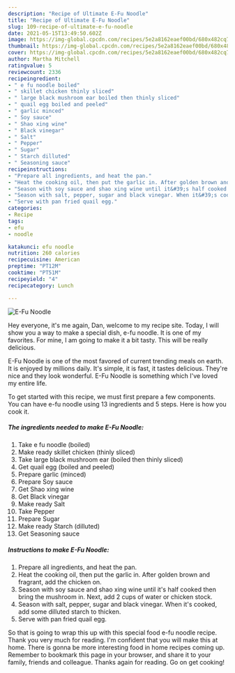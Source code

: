 ```yaml
---
description: "Recipe of Ultimate E-Fu Noodle"
title: "Recipe of Ultimate E-Fu Noodle"
slug: 109-recipe-of-ultimate-e-fu-noodle
date: 2021-05-15T13:49:50.602Z
image: https://img-global.cpcdn.com/recipes/5e2a8162eaef00bd/680x482cq70/e-fu-noodle-recipe-main-photo.jpg
thumbnail: https://img-global.cpcdn.com/recipes/5e2a8162eaef00bd/680x482cq70/e-fu-noodle-recipe-main-photo.jpg
cover: https://img-global.cpcdn.com/recipes/5e2a8162eaef00bd/680x482cq70/e-fu-noodle-recipe-main-photo.jpg
author: Martha Mitchell
ratingvalue: 5
reviewcount: 2336
recipeingredient:
- " e fu noodle boiled"
- " skillet chicken thinly sliced"
- " large black mushroom ear boiled then thinly sliced"
- " quail egg boiled and peeled"
- " garlic minced"
- " Soy sauce"
- " Shao xing wine"
- " Black vinegar"
- " Salt"
- " Pepper"
- " Sugar"
- " Starch dilluted"
- " Seasoning sauce"
recipeinstructions:
- "Prepare all ingredients, and heat the pan."
- "Heat the cooking oil, then put the garlic in. After golden brown and fragrant, add the chicken on."
- "Season with soy sauce and shao xing wine until it&#39;s half cooked then bring the mushroom in. Next, add 2 cups of water or chicken stock."
- "Season with salt, pepper, sugar and black vinegar. When it&#39;s cooked, add some dilluted starch to thicken."
- "Serve with pan fried quail egg."
categories:
- Recipe
tags:
- efu
- noodle

katakunci: efu noodle 
nutrition: 260 calories
recipecuisine: American
preptime: "PT12M"
cooktime: "PT51M"
recipeyield: "4"
recipecategory: Lunch

---
```



![E-Fu Noodle](https://img-global.cpcdn.com/recipes/5e2a8162eaef00bd/680x482cq70/e-fu-noodle-recipe-main-photo.jpg)

Hey everyone, it's me again, Dan, welcome to my recipe site. Today, I will show you a way to make a special dish, e-fu noodle. It is one of my favorites. For mine, I am going to make it a bit tasty. This will be really delicious.

E-Fu Noodle is one of the most favored of current trending meals on earth. It is enjoyed by millions daily. It's simple, it is fast, it tastes delicious. They're nice and they look wonderful. E-Fu Noodle is something which I've loved my entire life.




To get started with this recipe, we must first prepare a few components. You can have e-fu noodle using 13 ingredients and 5 steps. Here is how you cook it.

<!--inarticleads1-->

##### The ingredients needed to make E-Fu Noodle:

1. Take  e fu noodle (boiled)
1. Make ready  skillet chicken (thinly sliced)
1. Take  large black mushroom ear (boiled then thinly sliced)
1. Get  quail egg (boiled and peeled)
1. Prepare  garlic (minced)
1. Prepare  Soy sauce
1. Get  Shao xing wine
1. Get  Black vinegar
1. Make ready  Salt
1. Take  Pepper
1. Prepare  Sugar
1. Make ready  Starch (dilluted)
1. Get  Seasoning sauce




<!--inarticleads2-->

##### Instructions to make E-Fu Noodle:

1. Prepare all ingredients, and heat the pan.
1. Heat the cooking oil, then put the garlic in. After golden brown and fragrant, add the chicken on.
1. Season with soy sauce and shao xing wine until it&#39;s half cooked then bring the mushroom in. Next, add 2 cups of water or chicken stock.
1. Season with salt, pepper, sugar and black vinegar. When it&#39;s cooked, add some dilluted starch to thicken.
1. Serve with pan fried quail egg.




So that is going to wrap this up with this special food e-fu noodle recipe. Thank you very much for reading. I'm confident that you will make this at home. There is gonna be more interesting food in home recipes coming up. Remember to bookmark this page in your browser, and share it to your family, friends and colleague. Thanks again for reading. Go on get cooking!
